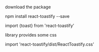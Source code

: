 download the package

npm install react-toastify --save

import {toast} from 'react-toastify'

library provides some css

import 'react-toastify/dist/ReactToastify.css'
